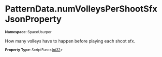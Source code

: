 # PatternData.numVolleysPerShootSfx JsonProperty

<small>**Namespace**: SpaceUsurper</small>

How many volleys have to happen before playing each shoot sfx.

<small>**Property Type**: ScriptFunc&lt;[Int32](https://docs.microsoft.com/en-us/dotnet/api/system.int32?view=netframework-4.5)&gt;</small>

